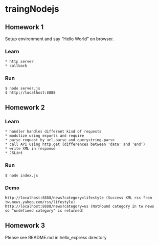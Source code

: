 # traingNodejs
## Homework 1
Setup environment and say “Hello World” on browser.

### Learn
    * http server
    * callback
### Run
    $ node server.js
    $ http://localhost:8888

## Homework 2

### Learn
    * handler handles different kind of requests
    * modulize using exports and require
    * parse request by url.parse and querystring.parse
    * call API using http.get (differences between 'data' and 'end')
    * write XML in response
    * JSLint

### Run
    $ node index.js

### Demo
    http://localhost:8888/news?category=lifestyle (Success XML rss from tw.news.yahoo.com/rss/lifestyle)
    http://localhost:8888/news?category=us (NotFound category in tw news so "undefined category" is returned)

## Homework 3
   Please see README.md in hello_express directory
    
